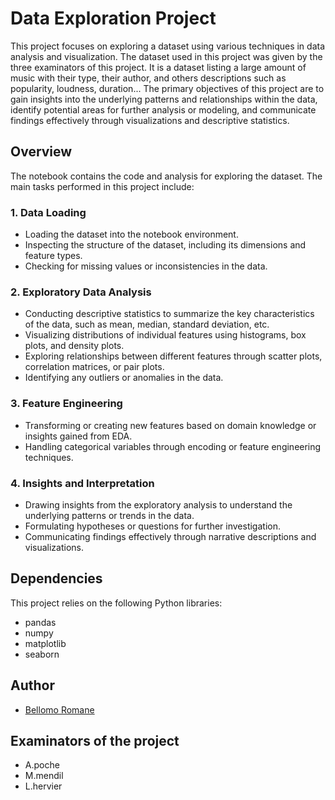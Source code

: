 # Data Exploration Project

This project focuses on exploring a dataset using various techniques in data analysis and visualization. The dataset used in this project was given by the three examinators of this project. It is a dataset listing a large amount of music with their type, their author, and others descriptions such as popularity, loudness, duration... The primary objectives of this project are to gain insights into the underlying patterns and relationships within the data, identify potential areas for further analysis or modeling, and communicate findings effectively through visualizations and descriptive statistics.

## Overview

The notebook contains the code and analysis for exploring the dataset. The main tasks performed in this project include:

### 1. Data Loading 
- Loading the dataset into the notebook environment.
- Inspecting the structure of the dataset, including its dimensions and feature types.
- Checking for missing values or inconsistencies in the data.

### 2. Exploratory Data Analysis 
- Conducting descriptive statistics to summarize the key characteristics of the data, such as mean, median, standard deviation, etc.
- Visualizing distributions of individual features using histograms, box plots, and density plots.
- Exploring relationships between different features through scatter plots, correlation matrices, or pair plots.
- Identifying any outliers or anomalies in the data.

### 3. Feature Engineering
- Transforming or creating new features based on domain knowledge or insights gained from EDA.
- Handling categorical variables through encoding or feature engineering techniques.

### 4. Insights and Interpretation
- Drawing insights from the exploratory analysis to understand the underlying patterns or trends in the data.
- Formulating hypotheses or questions for further investigation.
- Communicating findings effectively through narrative descriptions and visualizations.

## Dependencies
This project relies on the following Python libraries:
- pandas
- numpy
- matplotlib
- seaborn

## Author
- [Bellomo Romane](https://github.com/BellomoRomane)

## Examinators of the project
* A.poche
* M.mendil
* L.hervier

